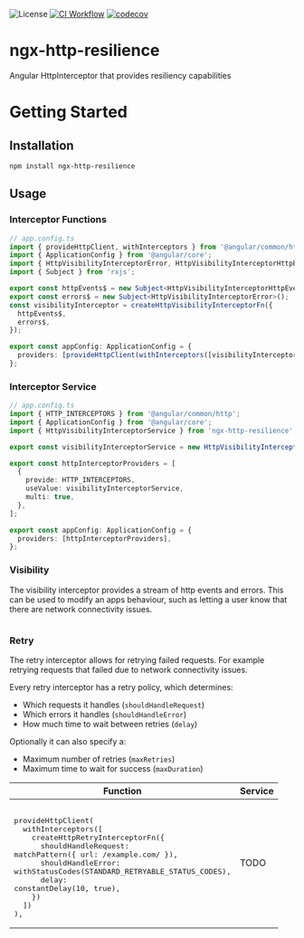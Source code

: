![License](https://img.shields.io/github/license/ebh/ngx-http-resilience)
[![CI Workflow](https://github.com/ebh/ngx-http-resilience/actions/workflows/ci.yml/badge.svg)](https://github.com/ebh/ngx-http-resilience/actions/workflows/ci.yml)
[![codecov](https://codecov.io/gh/ebh/ngx-http-resilience/graph/badge.svg?token=m6R2XL7nDP)](https://codecov.io/gh/ebh/ngx-http-resilience)

# ngx-http-resilience

Angular HttpInterceptor that provides resiliency capabilities

# Getting Started

## Installation

```shell
npm install ngx-http-resilience
```

## Usage

### Interceptor Functions

```typescript
// app.config.ts
import { provideHttpClient, withInterceptors } from '@angular/common/http';
import { ApplicationConfig } from '@angular/core';
import { HttpVisibilityInterceptorError, HttpVisibilityInterceptorHttpEvent, createHttpVisibilityInterceptorFn } from 'ngx-http-resilience';
import { Subject } from 'rxjs';

export const httpEvents$ = new Subject<HttpVisibilityInterceptorHttpEvent<unknown>>();
export const errors$ = new Subject<HttpVisibilityInterceptorError>();
const visibilityInterceptor = createHttpVisibilityInterceptorFn({
  httpEvents$,
  errors$,
});

export const appConfig: ApplicationConfig = {
  providers: [provideHttpClient(withInterceptors([visibilityInterceptor]))],
};
```

### Interceptor Service

```typescript
// app.config.ts
import { HTTP_INTERCEPTORS } from '@angular/common/http';
import { ApplicationConfig } from '@angular/core';
import { HttpVisibilityInterceptorService } from 'ngx-http-resilience';

export const visibilityInterceptorService = new HttpVisibilityInterceptorService();

export const httpInterceptorProviders = [
  {
    provide: HTTP_INTERCEPTORS,
    useValue: visibilityInterceptorService,
    multi: true,
  },
];

export const appConfig: ApplicationConfig = {
  providers: [httpInterceptorProviders],
};
```

### Visibility

The visibility interceptor provides a stream of http events and errors. This can be used to modify an apps behaviour, such as letting a user know that there are network connectivity issues.

```typescript

```

### Retry

The retry interceptor allows for retrying failed requests. For example retrying requests that failed due to network connectivity issues.

Every retry interceptor has a retry policy, which determines:

- Which requests it handles (`shouldHandleRequest`)
- Which errors it handles (`shouldHandleError`)
- How much time to wait between retries (`delay`)

Optionally it can also specify a:

- Maximum number of retries (`maxRetries`)
- Maximum time to wait for success (`maxDuration`)

| Function                                                                                                                                                                                                                                                                                                                                                                                                                                                                          | Service |
| --------------------------------------------------------------------------------------------------------------------------------------------------------------------------------------------------------------------------------------------------------------------------------------------------------------------------------------------------------------------------------------------------------------------------------------------------------------------------------- | ------- |
| <pre><br/>provideHttpClient(<br/>&nbsp;&nbsp;withInterceptors([<br/>&nbsp;&nbsp;&nbsp;&nbsp;createHttpRetryInterceptorFn({<br/>&nbsp;&nbsp;&nbsp;&nbsp;&nbsp;&nbsp;shouldHandleRequest: matchPattern({ url: /example.com/ }),<br/>&nbsp;&nbsp;&nbsp;&nbsp;&nbsp;&nbsp;shouldHandleError: withStatusCodes(STANDARD_RETRYABLE_STATUS_CODES),<br/>&nbsp;&nbsp;&nbsp;&nbsp;&nbsp;&nbsp;delay: constantDelay(10, true),<br/>&nbsp;&nbsp;&nbsp;&nbsp;})<br/>&nbsp;&nbsp;])<br/>),</pre> | TODO    |
